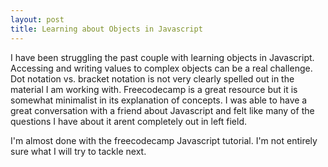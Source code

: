 ```yaml
---
layout: post
title: Learning about Objects in Javascript
---
```


I have been struggling the past couple with learning objects in Javascript.  Accessing and writing values to complex objects can be a real challenge.  Dot notation vs. bracket notation is not very clearly spelled out in the material I am working with.  Freecodecamp is a great resource but it is somewhat minimalist in its explanation of concepts.
I was able to have a great conversation with a friend about Javascript and felt like many of the questions I have about it arent completely out in left field. 

I'm almost done with the freecodecamp Javascript tutorial.  I'm not entirely sure what I will try to tackle next.
